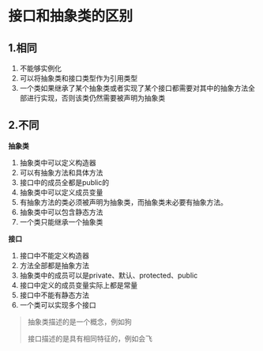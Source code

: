 # 接口和抽象类的区别

## 1.相同

1. 不能够实例化
2. 可以将抽象类和接口类型作为引用类型
3. 一个类如果继承了某个抽象类或者实现了某个接口都需要对其中的抽象方法全部进行实现，否则该类仍然需要被声明为抽象类

## 2.不同

**抽象类**

1. 抽象类中可以定义构造器
2. 可以有抽象方法和具体方法
3. 接口中的成员全都是public的
4. 抽象类中可以定义成员变量
5. 有抽象方法的类必须被声明为抽象类，而抽象类未必要有抽象方法。
6. 抽象类中可以包含静态方法
7. 一个类只能继承一个抽象类

**接口**

1. 接口中不能定义构造器
2. 方法全部都是抽象方法
3. 抽象类中的成员可以是private、默认、protected、public
4. 接口中定义的成员变量实际上都是常量
5. 接口中不能有静态方法
6. 一个类可以实现多个接口



> 抽象类描述的是一个概念，例如狗
>
> 接口描述的是具有相同特征的，例如会飞

